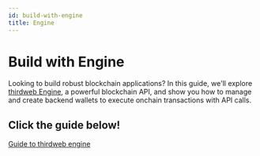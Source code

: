 ```yaml
---
id: build-with-engine
title: Engine
---
```

# Build with Engine

Looking to build robust blockchain applications? In this guide, we'll explore [thirdweb Engine](https://thirdweb.com/engine?ref=blog.thirdweb.com), a powerful blockchain API, and show you how to manage and create backend wallets to execute onchain transactions with API calls.

## Click the guide below!

[Guide to thirdweb engine](https://blog.thirdweb.com/guides/blockchain-api-basics-series-backend-wallets-with-engine?utm_source=0g&utm_medium=docs)
